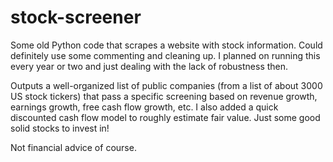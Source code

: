 # stock-screener

Some old Python code that scrapes a website with stock information. Could definitely use some commenting and cleaning up. I planned on running this every year or two and just dealing with the lack of robustness then.

Outputs a well-organized list of public companies (from a list of about 3000 US stock tickers) that pass a specific screening based on revenue growth, earnings growth, free cash flow growth, etc. I also added a quick discounted cash flow model to roughly estimate fair value. Just some good solid stocks to invest in! 

Not financial advice of course.
